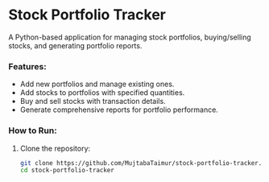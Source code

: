 # Stock Portfolio Tracker

A Python-based application for managing stock portfolios, buying/selling stocks, and generating portfolio reports.

### Features:
- Add new portfolios and manage existing ones.
- Add stocks to portfolios with specified quantities.
- Buy and sell stocks with transaction details.
- Generate comprehensive reports for portfolio performance.

### How to Run:
1. Clone the repository:
   ```bash
   git clone https://github.com/MujtabaTaimur/stock-portfolio-tracker.git
   cd stock-portfolio-tracker

